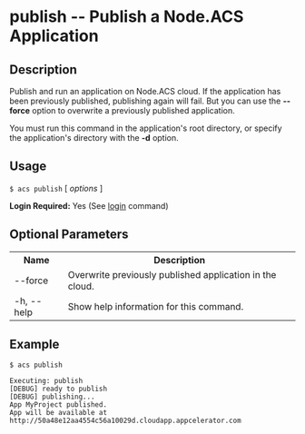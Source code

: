 
# publish -- Publish a Node.ACS Application

## Description

Publish and run an application on Node.ACS cloud. If the application has been
previously published, publishing again will fail. But you can use the **--force**
option to overwrite a previously published application.  

You must run this command in the application's root directory, or specify the
application's directory with the **-d** option. 

## Usage

`$ acs publish` [ _options_ ]

**Login Required:** Yes (See [login](#!/guide/node_cli_login) command)

## Optional Parameters

<table class="doc-table">
    <tbody>
        <tr> 
            <th>Name</th>
            <th>Description</th>
        </tr>
        <tr>
            <td>--force</td>
            <td>Overwrite previously published application in the cloud.</td>
        </tr>
        <tr>
            <td>-h, --help</td>
            <td>Show help information for this command.</td>
        </tr>
    </tbody>
</table>


## Example
    
    $ acs publish
    
    Executing: publish
    [DEBUG] ready to publish
    [DEBUG] publishing...
    App MyProject published.
    App will be available at http://50a48e12aa4554c56a10029d.cloudapp.appcelerator.com
    
    

